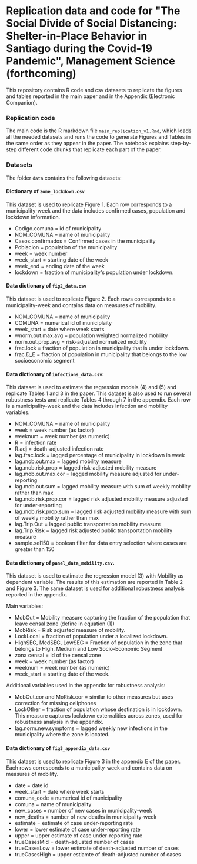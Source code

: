 # Replication data and code for "The Social Divide of Social Distancing: Shelter-in-Place Behavior in Santiago during the Covid-19 Pandemic", Management Science (forthcoming)

This repository contains R code and csv datasets to replicate the figures and tables reported in the main paper and in the Appendix (Electronic Companion).

### Replication code

The main code is the R markdown file `main_replication_v1.Rmd`, which loads all the needed datasets and runs the code to generate Figures and Tables in the same order as they appear in the paper. The notebook explains step-by-step different code chunks that replicate each part of the paper.


### Datasets

The folder `data` contains the following datasets:

#### Dictionary of `zone_lockdown.csv`

This dataset is used to replicate Figure 1. Each row corresponds to a municipality-week and the data includes confirmed cases, population and lockdown information.

- Codigo.comuna = id of municipality
- NOM_COMUNA = name of municipality
- Casos.confirmados = Confirmed cases in the municipality
- Poblacion = population of the municipality
- week = week number
- week_start = starting date of the week
- week_end = ending date of the week
- lockdown = fraction of municipality's population under lockdown.


#### Data dictionary of `fig2_data.csv`

This dataset is used to replicate Figure 2. Each rows corresponds to a municipality-week and contains data on measures of mobility.

- NOM_COMUNA = name of municipality
- COMUNA = numerical id of municiplaity
- week_start = date where week starts
- wnorm.out.max.avg = population weighted normalized mobility
- norm.out.prop.avg = risk-adjusted normalized mobility
- frac.lock = fraction of population in municipality that is under lockdown.
- frac.D_E = fraction of population in municipality that belongs to the low socioeconomic segment


#### Data dictionary of `infections_data.csv`:

This dataset is used to estimate the regression models (4) and (5) and replicate Tables 1 and 3 in the paper. This dataset is also used to run several robustness tests and replicate Tables 4 through 7 in the appendix. Each row is a municipality-week and the data includes infection and mobility variables.

- NOM_COMUNA = name of municipality
- week = week number (as factor)
- weeknum = week number (as numeric)
- R = infection rate
- R.adj = death-adjusted infection rate
- lag.frac.lock = lagged percentage of municipality in lockdown in week
- lag.mob.out.max = lagged mobility measure
- lag.mob.risk.prop = lagged risk-adjusted mobility measure
- lag.mob.out.max.cor = lagged mobility measure adjusted for under-reporting
- lag.mob.out.sum = lagged mobility measure with sum of weekly mobility rather than max
- lag.mob.risk.prop.cor = lagged risk adjusted mobility measure adjusted for under-reporting
- lag.mob.risk.prop.sum = lagged risk adjusted mobility measure with sum of weekly mobility rather than max
- lag.Trip.Out = lagged public transportation mobility measure
- lag.Trip.Risk = lagged risk adjusted public transportation mobility measure
- sample.sel150 = boolean filter for data entry selection where cases are greater than 150


#### Data dictionary of `panel_data_mobility.csv`.

This dataset is used to estimate the regression model (3) with Mobility as dependent variable. The results of this estimation are reported in Table 2 and Figure 3. The same dataset is used for additional robustness analysis reported in the appendix. 

Main variables:

- MobOut = Mobility measure capturing the fraction of the population that leave censal zone (define in equation (1)) 
- MobRisk = Risk adjusted measure of mobility.
- LockLocal = fraction of population under a localized lockdown.
- HighSEG, MedSEG, LowSEG = Fraction of population in the zone that belongs to High, Medium and Low Socio-Economic Segment
- zona censal = id of the censal zone
- week = week number (as factor)
- weeknum = week number (as numeric)
- week_start = starting date of the week.

Additional variables used in the appendix for robustness analysis:

- MobOut.cor and MoRisk.cor = similar to other measures but uses correction for missing cellphones
- LockOther = fraction of population whose destination is in lockdown. This measure captures lockdown externalities across zones, used for robustness analysis in the appendix.
- lag.norm.new.symptoms = lagged weekly new infections in the municipality where the zone is located.


#### Data dictionary of `fig3_appendix_data.csv`

This dataset is used to replicate Figure 3 in the appendix E of the paper. Each rows corresponds to a municipality-week and contains data on measures of mobility.

- date = date id
- week_start = date where week starts
- comuna_code = numerical id of municipality
- comuna = name of municipality
- new_cases = number of new cases in municipality-week
- new_deaths = number of new deaths in municipality-week
- estimate = estimate of case under-reporting rate
- lower = lower estimate of case under-reporting rate
- upper = upper estimate of case under-reporting rate
- trueCasesMid = death-adjusted number of cases
- trueCasesLow = lower estimate of death-adjusted number of cases
- trueCasesHigh = upper estiamte of death-adjusted number of cases

